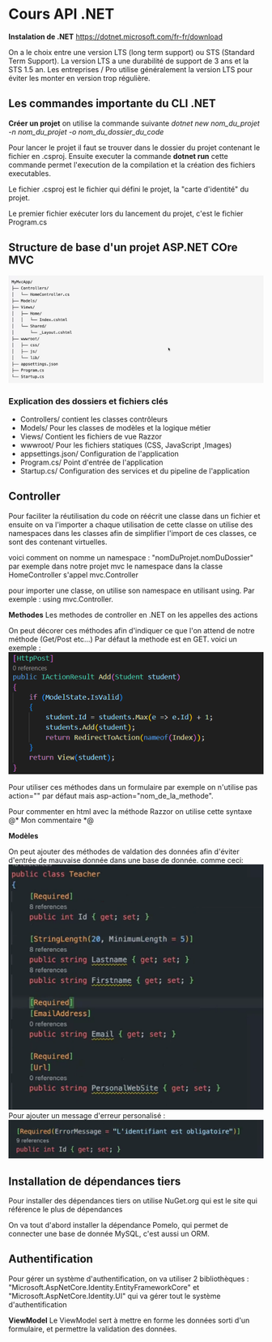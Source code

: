 # Cours API .NET

**Instalation de .NET**
https://dotnet.microsoft.com/fr-fr/download

On a le choix entre une version LTS (long term support) ou STS (Standard Term Support).
La version LTS a une durabilité de support de 3 ans et la STS 1.5 an. Les entreprises / Pro utilise généralement la version LTS
pour éviter les monter en version trop régulière.

## Les commandes importante du CLI .NET

**Créer un projet** 
on utilise la commande suivante *dotnet new nom_du_projet -n nom_du_projet -o nom_du_dossier_du_code*

Pour lancer le projet il faut se trouver dans le dossier du projet contenant le fichier en .csproj. Ensuite executer la  commande **dotnet run** cette commande permet l'execution de la compilation et la création des fichiers executables. 

Le fichier .csproj est le fichier qui défini le projet, la "carte d'identité" du projet.

Le premier fichier exécuter lors du lancement du projet, c'est le fichier Program.cs

## Structure de base d'un projet ASP.NET COre MVC

![alt text](image.png)

### Explication des dossiers et fichiers clés

- Controllers/ contient les classes contrôleurs 
- Models/ Pour les classes de modèles et la logique métier
- Views/ Contient les fichiers de vue Razzor 
- wwwroot/ Pour les fichiers statiques (CSS, JavaScript ,Images)
- appsettings.json/ Configuration de l'application 
- Program.cs/ Point d'entrée de l'application 
- Startup.cs/ Configuration des services et du pipeline de l'application 

## Controller

Pour faciliter la réutilisation du code on réécrit une classe dans un fichier et ensuite on va l'importer a chaque utilisation de cette classe
on utilise des namespaces dans les classes afin de simplifier l'import de ces classes, ce sont des contenant virtuelles.

voici comment on nomme un namespace : "nomDuProjet.nomDuDossier" par exemple dans notre projet mvc le namespace dans la classe HomeController s'appel mvc.Controller

pour importer une classe, on utilise son namespace en utilisant using. Par exemple : using mvc.Controller.

**Methodes** 
Les methodes de controller en .NET on les appelles des actions

On peut décorer ces méthodes afin d'indiquer ce que l'on attend de notre méthode (Get/Post etc...) Par défaut la methode est en GET.
voici un exemple : 
![Img_httpPost](image-1.png)

Pour utiliser ces méthodes dans un formulaire par exemple on n'utilise pas action="" par défaut mais asp-action="nom_de_la_methode".

Pour commenter en html avec la méthode Razzor on utilise cette syntaxe @* Mon commentaire *@


**Modèles** 

On peut ajouter des méthodes de valdation des données afin d'éviter d'entrée de mauvaise donnée dans une base de donnée.
comme ceci: ![Model](image-2.png)
Pour ajouter un message d'erreur personalisé : ![msgperso](image-3.png)

## Installation de dépendances tiers

Pour installer des dépendances tiers on utilise NuGet.org qui est le site qui référence le plus de dépendances 

On va tout d'abord installer la dépendance Pomelo, qui permet de connecter une base de donnée MySQL, c'est aussi un ORM.

## Authentification

Pour gérer un système d'authentification, on va utiliser 2 bibliothèques : "Microsoft.AspNetCore.Identity.EntityFrameworkCore" et "Microsoft.AspNetCore.Identity.UI" qui va gérer tout le système d'authentification 

**ViewModel** 
Le ViewModel sert à mettre en forme les données sorti d'un formulaire, et permettre la validation des données.